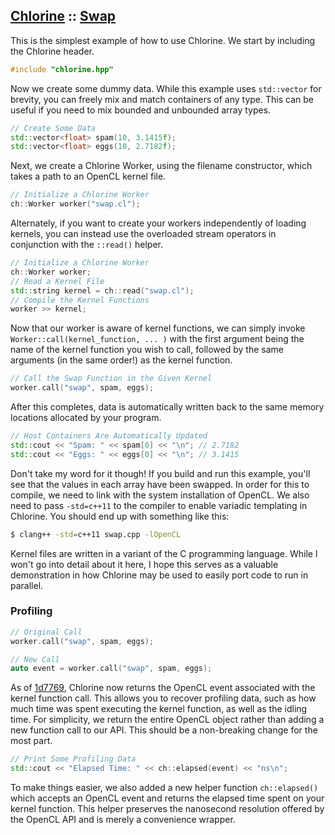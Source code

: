 ## [Chlorine](https://github.com/Polytonic/) :: [Swap](https://github.com/Polytonic/Chlorine/tree/master/examples/swap)
This is the simplest example of how to use Chlorine. We start by including the Chlorine header.

```c++
#include "chlorine.hpp"
```

Now we create some dummy data. While this example uses `std::vector` for brevity, you can freely mix and match containers of any type. This can be useful if you need to mix bounded and unbounded array types.

```c++
// Create Some Data
std::vector<float> spam(10, 3.1415f);
std::vector<float> eggs(10, 2.7182f);
```

Next, we create a Chlorine Worker, using the filename constructor, which takes a path to an OpenCL kernel file.

```c++
// Initialize a Chlorine Worker
ch::Worker worker("swap.cl");
```

Alternately, if you want to create your workers independently of loading kernels, you can instead use the overloaded stream operators in conjunction with the `::read()` helper.

```c++
// Initialize a Chlorine Worker
ch::Worker worker;
// Read a Kernel File
std::string kernel = ch::read("swap.cl");
// Compile the Kernel Functions
worker >> kernel;
```

Now that our worker is aware of kernel functions, we can simply invoke `Worker::call(kernel_function, ... )` with the first argument being the name of the kernel function you wish to call, followed by the same arguments (in the same order!) as the kernel function.

```c++
// Call the Swap Function in the Given Kernel
worker.call("swap", spam, eggs);
```

After this completes, data is automatically written back to the same memory locations allocated by your program.

```c++
// Host Containers Are Automatically Updated
std::cout << "Spam: " << spam[0] << "\n"; // 2.7182
std::cout << "Eggs: " << eggs[0] << "\n"; // 3.1415
```

Don't take my word for it though! If you build and run this example, you'll see that the values in each array have been swapped. In order for this to compile, we need to link with the system installation of OpenCL. We also need to pass `-std=c++11` to the compiler to enable variadic templating in Chlorine. You should end up with something like this:

```bash
$ clang++ -std=c++11 swap.cpp -lOpenCL
```

Kernel files are written in a variant of the C programming language. While I won't go into detail about it here, I hope this serves as a valuable demonstration in how Chlorine may be used to easily port code to run in parallel.

### Profiling

```c++
// Original Call
worker.call("swap", spam, eggs);

// New Call
auto event = worker.call("swap", spam, eggs);
```

As of [1d7769](https://github.com/Polytonic/Chlorine/tree/1d776984a11466cfd742bec2af0ff7b278a4479a), Chlorine now returns the OpenCL event associated with the kernel function call. This allows you to recover profiling data, such as how much time was spent executing the kernel function, as well as the idling time. For simplicity, we return the entire OpenCL object rather than adding a new function call to our API. This should be a non-breaking change for the most part.

```c++
// Print Some Profiling Data
std::cout << "Elapsed Time: " << ch::elapsed(event) << "ns\n";
```

To make things easier, we also added a new helper function `ch::elapsed()` which accepts an OpenCL event and returns the elapsed time spent on your kernel function. This helper preserves the nanosecond resolution offered by the OpenCL API and is merely a convenience wrapper.
